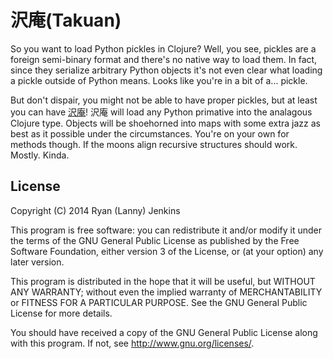 # 沢庵(Takuan)

So you want to load Python pickles in Clojure? Well, you see, pickles are a
foreign semi-binary format and there's no native way to load them. In fact,
since they serialize arbitrary Python objects it's not even clear what loading
a pickle outside of Python means. Looks like you're in a bit of a... pickle.

But don't dispair, you might not be able to have proper pickles, but at least
you can have [沢庵](http://en.wikipedia.org/wiki/Takuan)! 沢庵 will load any
Python primative into the analagous Clojure type. Objects will be shoehorned
into maps with some extra jazz as best as it possible under the circumstances.
You're on your own for methods though. If the moons align recursive structures
should work. Mostly. Kinda.

## License
Copyright (C) 2014 Ryan (Lanny) Jenkins

This program is free software: you can redistribute it and/or modify
it under the terms of the GNU General Public License as published by
the Free Software Foundation, either version 3 of the License, or
(at your option) any later version.

This program is distributed in the hope that it will be useful,
but WITHOUT ANY WARRANTY; without even the implied warranty of
MERCHANTABILITY or FITNESS FOR A PARTICULAR PURPOSE.  See the
GNU General Public License for more details.

You should have received a copy of the GNU General Public License
along with this program.  If not, see <http://www.gnu.org/licenses/>.
